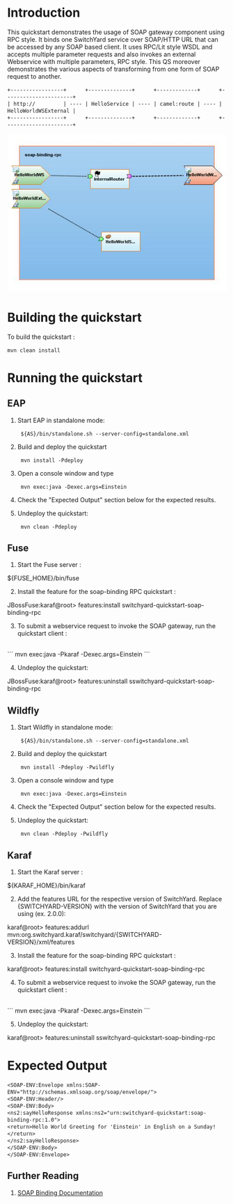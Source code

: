 Introduction
============
This quickstart demonstrates the usage of SOAP gateway component using RPC style. It binds
one SwitchYard service over SOAP/HTTP URL that can be accessed by any SOAP based client.
It uses RPC/Lit style WSDL and accepts multiple parameter requests and also invokes an
external Webservice with multiple parameters, RPC style. This QS moreover demonstrates the
various aspects of transforming from one form of SOAP request to another.

```
+-----------------+      +--------------+      +-------------+      +----------------------+
| http://         | ---- | HelloService | ---- | camel:route | ---- | HelloWorldWSExternal |
+-----------------+      +--------------+      +-------------+      +----------------------+
```

![SOAP Binding RPC/Lit Quickstart](https://github.com/jboss-switchyard/quickstarts/raw/master/soap-binding-rpc/soap-binding-rpc.jpg)


Building the quickstart
======================

To build the quickstart :

```
mvn clean install
```


Running the quickstart
======================

EAP
----------
1. Start EAP in standalone mode:

        ${AS}/bin/standalone.sh --server-config=standalone.xml

2. Build and deploy the quickstart

        mvn install -Pdeploy

3. Open a console window and type

        mvn exec:java -Dexec.args=Einstein

4. Check the "Expected Output" section below for the expected results.

5. Undeploy the quickstart:

        mvn clean -Pdeploy


Fuse
----------
1. Start the Fuse server :

${FUSE_HOME}/bin/fuse

2. Install the feature for the soap-binding RPC quickstart :

JBossFuse:karaf@root> features:install switchyard-quickstart-soap-binding-rpc

3. To submit a webservice request to invoke the SOAP gateway, run the quickstart client :
<br/>
```
mvn exec:java -Pkaraf -Dexec.args=Einstein
```
<br/>

4. Undeploy the quickstart:

JBossFuse:karaf@root> features:uninstall sswitchyard-quickstart-soap-binding-rpc


Wildfly
----------
1. Start Wildfly in standalone mode:

        ${AS}/bin/standalone.sh --server-config=standalone.xml

2. Build and deploy the quickstart

        mvn install -Pdeploy -Pwildfly

3. Open a console window and type

        mvn exec:java -Dexec.args=Einstein

4. Check the "Expected Output" section below for the expected results.

5. Undeploy the quickstart:

        mvn clean -Pdeploy -Pwildfly


Karaf
----------
1. Start the Karaf server :

${KARAF_HOME}/bin/karaf

2. Add the features URL for the respective version of SwitchYard.   Replace {SWITCHYARD-VERSION}
with the version of SwitchYard that you are using (ex. 2.0.0): 

karaf@root> features:addurl mvn:org.switchyard.karaf/switchyard/{SWITCHYARD-VERSION}/xml/features

3. Install the feature for the soap-binding RPC quickstart :

karaf@root> features:install switchyard-quickstart-soap-binding-rpc

4. To submit a webservice request to invoke the SOAP gateway, run the quickstart client :
<br/>
```
mvn exec:java -Pkaraf -Dexec.args=Einstein
```
<br/>

5. Undeploy the quickstart:

karaf@root> features:uninstall sswitchyard-quickstart-soap-binding-rpc


Expected Output
======================
```
<SOAP-ENV:Envelope xmlns:SOAP-ENV="http://schemas.xmlsoap.org/soap/envelope/">
<SOAP-ENV:Header/>
<SOAP-ENV:Body>
<ns2:sayHelloResponse xmlns:ns2="urn:switchyard-quickstart:soap-binding-rpc:1.0">
<return>Hello World Greeting for 'Einstein' in English on a Sunday!</return>
</ns2:sayHelloResponse>
</SOAP-ENV:Body>
</SOAP-ENV:Envelope>
```


## Further Reading

1. [SOAP Binding Documentation](https://docs.jboss.org/author/display/SWITCHYARD/SOAP)

